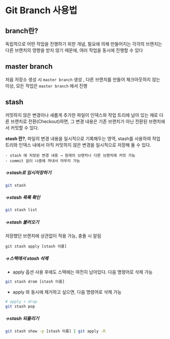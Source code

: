 
# Git Branch 사용법

## branch란?
독립적으로 어떤 작업을 진행하기 위한 개념, 필요에 의해 만들어지는 각각의 브랜치는 다른 브랜치의 영향을 받지 않기 때문에, 여러 작업을 동시에 진행할 수 있다

## master branch
처음 저장소 생성 시 `master branch`  생성 , 다른 브랜치를 만들어 체크아웃하지 않는 이상, 모든 작업은 `master branch` 에서 진행

## stash
커밋하지 않은 변경이나 새롭게 추가한 파일이 인덱스와 작업 트리에 남아 있는 채로 다른 브랜치로 전환(Checkout)하면, 그 변경 내용은 기존 브랜치가 아닌 전환된 브랜치에서 커밋할 수 있다. 

**stash 란?**, 파일의 변경 내용을 일시적으로 기록해두는 영역, stash를 사용하여 작업 트리와 인덱스 내에서 아직 커밋하지 않은 변경을 일시적으로 저장해 둘 수 있다.
~~~
- stash 에 저장된 변경 내용 → 원래의 브랜치나 다른 브랜치에 커밋 가능
- commit 없이 나중에 꺼내서 마무리 가능
~~~

##### →stash로 임시저장하기
```bash
git stash
```


##### →stash 목록 확인
```bash
git stash list
```

##### →stash 불러오기
저장했던 브랜치에 상관없이 적용 가능, 충돌 시 알림
```shell
git stash apply [stash 이름]
```

##### →스택에서 stash 삭제
- apply 옵션 사용 후에도 스택에는 여전히 남아있다.  다음 명령어로 삭제 가능
```bash
git stash drom [stash 이름]
```
- apply 와 동시에 제거하고 싶으면, 다음 명령어로 삭제 가능

```bash
# apply + drop
git stash pop
```

##### →stash 되돌리기

```bash
git stash show -p [stash 이름] | git apply -R
```
